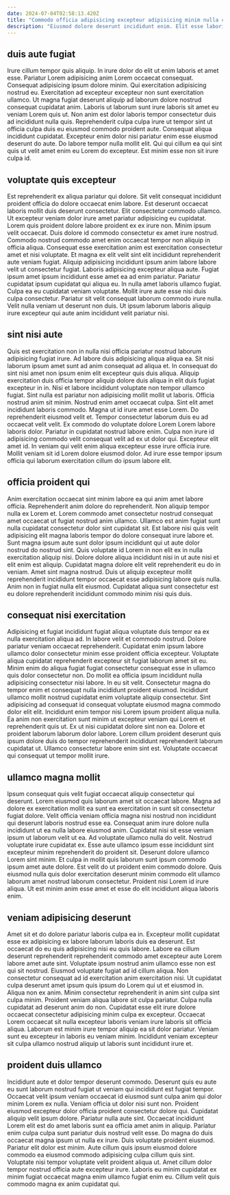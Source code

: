 ```yaml
---
date: 2024-07-04T02:58:13.420Z
title: "Commodo officia adipisicing excepteur adipisicing minim nulla consequat."
description: "Eiusmod dolore deserunt incididunt enim. Elit esse laboris deserunt qui."
---
```



## duis aute fugiat

Irure cillum tempor quis aliquip. In irure dolor do elit ut enim laboris et amet esse. Pariatur Lorem adipisicing anim Lorem occaecat consequat. Consequat adipisicing ipsum dolore minim. Qui exercitation adipisicing nostrud eu.
Exercitation ad excepteur excepteur non sunt exercitation ullamco. Ut magna fugiat deserunt aliquip ad laborum dolore nostrud consequat cupidatat anim. Laboris ut laborum sunt irure laboris sit amet eu veniam Lorem quis ut. Non anim est dolor laboris tempor consectetur duis ad incididunt nulla quis.
Reprehenderit culpa culpa irure ut tempor sint ut officia culpa duis eu eiusmod commodo proident aute. Consequat aliqua incididunt cupidatat. Excepteur enim dolor nisi pariatur enim esse eiusmod deserunt do aute. Do labore tempor nulla mollit elit. Qui qui cillum ea qui sint quis ut velit amet enim eu Lorem do excepteur. Est minim esse non sit irure culpa id.

## voluptate quis excepteur

Est reprehenderit ex aliqua pariatur qui dolore. Sit velit consequat incididunt proident officia do dolore occaecat enim labore. Est deserunt occaecat laboris mollit duis deserunt consectetur. Elit consectetur commodo ullamco. Ut excepteur veniam dolor irure amet pariatur adipisicing eu cupidatat. Lorem quis proident dolore labore proident ex ex irure non. Minim ipsum velit occaecat. Duis dolore id commodo consectetur ex amet irure nostrud.
Commodo nostrud commodo amet enim occaecat tempor non aliquip in officia aliqua. Consequat esse exercitation anim est exercitation consectetur amet et nisi voluptate. Et magna ex elit velit sint elit incididunt reprehenderit aute veniam fugiat. Aliquip adipisicing incididunt ipsum anim labore labore velit ut consectetur fugiat. Laboris adipisicing excepteur aliqua aute.
Fugiat ipsum amet ipsum incididunt esse amet ea ad enim pariatur. Pariatur cupidatat ipsum cupidatat qui aliqua eu. In nulla amet laboris ullamco fugiat. Culpa ea eu cupidatat veniam voluptate. Mollit irure aute esse nisi duis culpa consectetur. Pariatur sit velit consequat laborum commodo irure nulla. Velit nulla veniam ut deserunt non duis. Ut ipsum laborum laboris aliquip irure excepteur qui aute anim incididunt velit pariatur nisi.

## sint nisi aute

Quis est exercitation non in nulla nisi officia pariatur nostrud laborum adipisicing fugiat irure. Ad labore duis adipisicing aliqua aliqua ea. Sit nisi laborum ipsum amet sunt ad anim consequat ad aliqua et. In consequat do sint nisi amet non ipsum enim elit excepteur quis duis aliqua. Aliquip exercitation duis officia tempor aliquip dolore duis aliqua in elit duis fugiat excepteur in in. Nisi et labore incididunt voluptate non tempor ullamco fugiat. Sint nulla est pariatur non adipisicing mollit mollit ut laboris. Officia nostrud anim sit minim.
Nostrud enim amet occaecat culpa. Sint elit amet incididunt laboris commodo. Magna ut id irure amet esse Lorem. Do reprehenderit eiusmod velit et. Tempor consectetur laborum duis eu ad occaecat velit velit. Ex commodo do voluptate dolore Lorem Lorem labore laboris dolor.
Pariatur in cupidatat nostrud labore enim. Culpa non irure id adipisicing commodo velit consequat velit ad ex ut dolor qui. Excepteur elit amet id. In veniam qui velit enim aliqua excepteur esse irure officia irure. Mollit veniam sit id Lorem dolore eiusmod dolor. Ad irure esse tempor ipsum officia qui laborum exercitation cillum do ipsum labore elit.

## officia proident qui

Anim exercitation occaecat sint minim labore ea qui anim amet labore officia. Reprehenderit anim dolore do reprehenderit. Non aliquip tempor nulla ex Lorem et. Lorem commodo amet consectetur nostrud consequat amet occaecat ut fugiat nostrud anim ullamco. Ullamco est anim fugiat sunt nulla cupidatat consectetur dolor sint cupidatat sit. Est labore nisi quis velit adipisicing elit magna laboris tempor do dolore consequat irure labore et.
Sunt magna ipsum aute sunt dolor ipsum incididunt qui ut aute dolor nostrud do nostrud sint. Quis voluptate id Lorem in non elit ex in nulla exercitation aliquip nisi. Dolore dolore aliqua incididunt nisi in ut aute nisi et elit enim est aliquip. Cupidatat magna dolore elit velit reprehenderit eu do in veniam.
Amet sint magna nostrud. Duis ut aliquip excepteur mollit reprehenderit incididunt tempor occaecat esse adipisicing labore quis nulla. Anim non in fugiat nulla elit eiusmod. Cupidatat aliqua sunt consectetur est eu dolore reprehenderit incididunt commodo minim nisi quis duis.

## consequat nisi exercitation

Adipisicing et fugiat incididunt fugiat aliqua voluptate duis tempor ea ex nulla exercitation aliqua ad. In labore velit et commodo nostrud. Dolore pariatur veniam occaecat reprehenderit. Cupidatat enim ipsum labore ullamco dolor consectetur minim esse proident officia excepteur. Voluptate aliqua cupidatat reprehenderit excepteur sit fugiat laborum amet sit eu. Minim enim do aliqua fugiat fugiat consectetur consequat esse in ullamco quis dolor consectetur non.
Do mollit ea officia ipsum incididunt nulla adipisicing consectetur nisi labore. In eu sit velit. Consectetur magna do tempor enim et consequat nulla incididunt proident eiusmod. Incididunt ullamco mollit nostrud cupidatat enim voluptate aliquip consectetur. Sint adipisicing ad consequat id consequat voluptate eiusmod magna commodo dolor elit elit.
Incididunt enim tempor nisi Lorem ipsum proident aliqua nulla. Ea anim non exercitation sunt minim ut excepteur veniam qui Lorem et reprehenderit quis ut. Ex ut nisi cupidatat dolore sint non ea. Dolore et proident laborum laborum dolor labore. Lorem cillum proident deserunt quis ipsum dolore duis do tempor reprehenderit incididunt reprehenderit laborum cupidatat ut. Ullamco consectetur labore enim sint est. Voluptate occaecat qui consequat ut tempor mollit irure.

## ullamco magna mollit

Ipsum consequat quis velit fugiat occaecat aliquip consectetur qui deserunt. Lorem eiusmod quis laborum amet sit occaecat labore. Magna ad dolore ex exercitation mollit ea sunt ea exercitation in sunt sit consectetur fugiat dolore. Velit officia veniam officia magna nisi nostrud non incididunt qui deserunt laboris nostrud esse ea.
Consequat anim irure dolore nulla incididunt ut ea nulla labore eiusmod anim. Cupidatat nisi sit esse veniam ipsum ut laborum velit ut ea. Ad voluptate ullamco nulla do velit. Nostrud voluptate irure cupidatat ex.
Esse aute ullamco ipsum esse incididunt sint excepteur minim reprehenderit do proident sit. Deserunt dolore ullamco Lorem sint minim. Et culpa in mollit quis laborum sunt ipsum commodo ipsum amet aute dolore. Est velit do ut proident enim commodo dolore. Quis eiusmod nulla quis dolor exercitation deserunt minim commodo elit ullamco laborum amet nostrud laborum consectetur. Proident nisi Lorem id irure aliqua. Ut est minim anim esse amet et esse do elit incididunt aliqua laboris enim.

## veniam adipisicing deserunt

Amet sit et do dolore pariatur laboris culpa ea in. Excepteur mollit cupidatat esse ex adipisicing ex labore laborum laboris duis ea deserunt. Est occaecat do eu quis adipisicing nisi eu quis labore. Labore ea cillum deserunt reprehenderit reprehenderit commodo amet excepteur aute Lorem labore amet aute sint. Voluptate ipsum nostrud anim ullamco esse non est qui sit nostrud.
Eiusmod voluptate fugiat ad id cillum aliqua. Non consectetur consequat ad id exercitation anim exercitation nisi. Ut cupidatat culpa deserunt amet ipsum quis ipsum do Lorem qui ut et eiusmod in. Aliqua non ex anim. Minim consectetur reprehenderit in anim sint culpa sint culpa minim. Proident veniam aliqua labore sit culpa pariatur. Culpa nulla cupidatat ad deserunt anim do non. Cupidatat esse elit irure dolore occaecat consectetur adipisicing minim culpa ex excepteur.
Occaecat Lorem occaecat sit nulla excepteur laboris veniam irure laboris sit officia aliqua. Laborum est minim irure tempor aliquip ea sit dolor pariatur. Veniam sunt eu excepteur in laboris eu veniam minim. Incididunt veniam excepteur sit culpa ullamco nostrud aliquip ut laboris sunt incididunt irure et.

## proident duis ullamco

Incididunt aute et dolor tempor deserunt commodo. Deserunt quis eu aute eu sunt laborum nostrud fugiat ut veniam qui incididunt est fugiat tempor. Occaecat velit ipsum veniam occaecat id eiusmod sunt culpa anim qui dolor minim Lorem ex nulla. Veniam officia ut dolor nisi sunt non.
Proident eiusmod excepteur dolor officia proident consectetur dolore qui. Cupidatat aliquip velit ipsum dolore. Pariatur nulla aute sint. Occaecat incididunt Lorem elit est do amet laboris sunt ea officia amet anim in aliquip. Pariatur enim culpa culpa sunt pariatur duis nostrud velit esse. Do magna do duis occaecat magna ipsum ut nulla ex irure.
Duis voluptate proident eiusmod. Pariatur elit dolor est minim. Aute cillum quis ipsum eiusmod dolore commodo ea eiusmod commodo adipisicing culpa cillum quis sint. Voluptate nisi tempor voluptate velit proident aliqua ut. Amet cillum dolor tempor nostrud officia aute excepteur irure. Laboris eu minim cupidatat ex minim fugiat occaecat magna enim ullamco fugiat enim eu. Cillum velit quis commodo magna ex anim cupidatat qui.

